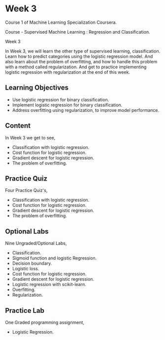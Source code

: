 # Week 3

Course 1 of Machine Learning Specialization Coursera.

Course - Supervised Machine Learning : Regression and Classification.

Week 3

In Week 3, we will learn the other type of supervised learning, classification.
Learn how to predict categories using the logistic regression model. 
And also learn about the problem of overfitting, and how to handle this problem with a method called regularization.
And get to practice implementing logistic regression with regularization at the end of this week.

## Learning Objectives

* Use logistic regression for binary classification.
* Implement logistic regression for binary classification.
* Address overfitting using regularization, to improve model performance.

## Content

In Week 3 we get to see,
 
* Classification with logistic regression.
* Cost function for logistic regression.
* Gradient descent for logistic regression.
* The problem of overfitting.

## Practice Quiz

Four Practice Quiz's,

* Classification with logistic regression.
* Cost function for logistic regression.
* Gradient descent for logistic regression.
* The problem of overfitting.

## Optional Labs

Nine Ungraded/Optional Labs,

* Classification.
* Sigmoid function and logistic Regression.
* Decision boundary.
* Logistic loss.
* Cost function for logistic regression.
* Gradient descent for logistic regression.
* Logistic regression with scikit-learn.
* Overfitting.
* Regularization.

## Practice Lab

One Graded programming assignment,

* Logistic Regression.
